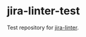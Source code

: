 # jira-linter-test

Test repository for [jira-linter].

[jira-linter]: https://github.com/btwrk/action-jira-linter
